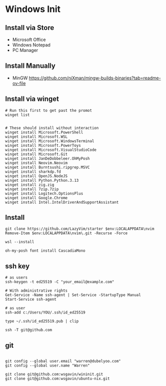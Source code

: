 # Windows Init

## Install via Store
- Microsoft Office
- Windows Notepad
- PC Manager

## Install Manually
- MinGW https://github.com/niXman/mingw-builds-binaries?tab=readme-ov-file

## Install via winget
```
# Run this first to get past the promot
winget list


# These should install without interaction
winget install Microsoft.PowerShell
winget install Microsoft.WSL
winget install Microsoft.WindowsTerminal
winget install Microsoft.PowerToys 
winget install Microsoft.VisualStudioCode
winget install Microsoft.Git
winget install JanDeDobbeleer.OhMyPosh
winget install Neovim.Neovim
winget install Burntsushi.ripgrep.MSVC
winget install sharkdp.fd
winget install OpenJS.NodeJS
winget install Python.Python.3.13
winget install zig.zig
winget install 7zip.7zip
winget install Logitech.OptionsPlus
winget install Google.Chrome
winget install Intel.IntelDriverAndSupportAssistant
```

## Install

```
git clone https://github.com/LazyVim/starter $env:LOCALAPPDATA\nvim
Remove-Item $env:LOCALAPPDATA\nvim\.git -Recurse -Force

wsl --install

oh-my-posh font install CascadiaMono
```

## ssh key

```
# as users
ssh-keygen -t ed25519 -C "your_email@example.com"

# With administrative rights
Get-Service -Name ssh-agent | Set-Service -StartupType Manual
Start-Service ssh-agent

# as user
ssh-add c:/Users/YOU/.ssh/id_ed25519

type ~/.ssh/id_ed25519.pub | clip

ssh -T git@github.com
```

## git

```

git config --global user.email "warren@dubelyoo.com"
git config --global user.name "Warren"

git clone git@github.com:wsgavin/wininit.git 
git clone git@github.com:wsgavin/ubuntu-nix.git  

```
